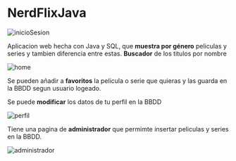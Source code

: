 # NerdFlixJava

![inicioSesion](https://user-images.githubusercontent.com/70584024/211049071-4a2885fa-e291-461e-abef-297b28f67ccd.png)

Aplicacion web hecha con Java y SQL, que **muestra por género** peliculas y series y tambien diferencia entre estas. **Buscador** de los titulos por nombre

![home](https://user-images.githubusercontent.com/70584024/211048984-b1cdab8a-38cd-473f-9d00-7197965d507e.png)


Se pueden añadir a **favoritos** la pelicula o serie que quieras y las guarda en la BBDD segun usuario logeado.

Se puede **modificar** los datos de tu perfil en la BBDD

![perfil](https://user-images.githubusercontent.com/70584024/211049025-ff7d8690-ea56-41e7-be1b-4829eec78867.png)

Tiene una pagina de **administrador** que permimte insertar peliculas y series en la BBDD.


![administrador](https://user-images.githubusercontent.com/70584024/211050675-f2be11ad-58ee-4bc3-999d-d4e064079475.png)


